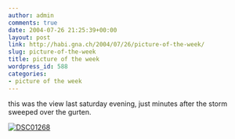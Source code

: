 ```yaml
---
author: admin
comments: true
date: 2004-07-26 21:25:39+00:00
layout: post
link: http://habi.gna.ch/2004/07/26/picture-of-the-week/
slug: picture-of-the-week
title: picture of the week
wordpress_id: 588
categories:
- picture of the week
---
```


this was the view last saturday evening, just minutes after the storm sweeped over the gurten.

[![DSC01268](http://habi.gna.ch/blog/images/DSC01268-tm.jpg)](http://habi.gna.ch/blog/images/DSC01268.JPG)
